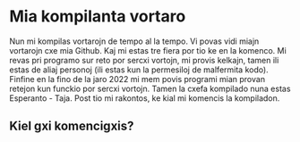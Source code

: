 <link rel="stylesheet" href="../stilo.css">

# Mia kompilanta vortaro

Nun mi kompilas vortarojn de tempo al la tempo. Vi povas vidi miajn vortarojn cxe mia Github. Kaj mi estas tre fiera por tio ke en la komenco. Mi revas pri programo sur reto por sercxi vortojn, mi provis kelkajn, tamen ili estas de aliaj personoj (ili estas kun la permesiloj de malfermita kodo). Finfine en la fino de la jaro 2022 mi mem povis programi mian provan retejon kun funckio por sercxi vortojn. Tamen la cxefa kompilado nuna estas Esperanto - Taja. Post tio mi rakontos, ke kial mi komencis la kompiladon.

## Kiel gxi komencigxis?







